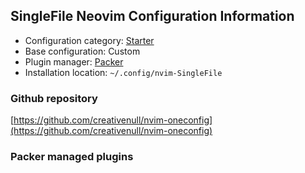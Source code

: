 ## SingleFile Neovim Configuration Information

- Configuration category: [Starter](https://github.com/doctorfree/nvim-lazyman#starter-configurations)
- Base configuration:     Custom
- Plugin manager:         [Packer](https://github.com/wbthomason/packer.nvim)
- Installation location:  `~/.config/nvim-SingleFile`

### Github repository

[https://github.com/creativenull/nvim-oneconfig](https://github.com/creativenull/nvim-oneconfig)

### Packer managed plugins

